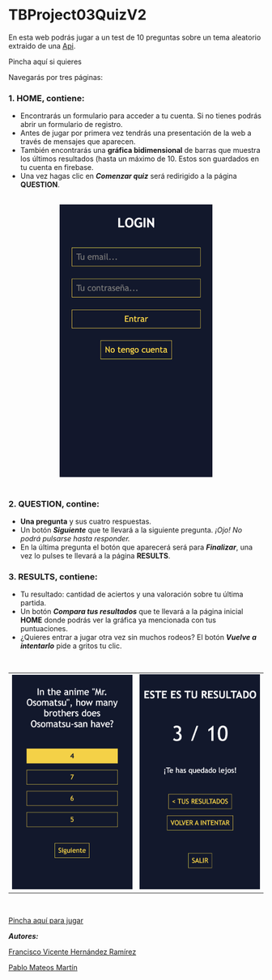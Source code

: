 # TBProject03QuizV2
En esta web podrás jugar a un test de 10 preguntas sobre un tema aleatorio extraido de una [Api](https://opentdb.com).

Pincha aquí si quieres

Navegarás por tres páginas:

### **1. HOME**, contiene:
- Encontrarás un formulario para acceder a tu cuenta. Si no tienes podrás abrir un formulario de registro.
- Antes de jugar por primera vez tendrás una presentación de la web a través de mensajes que aparecen.
- También encontrarás una **gráfica bidimensional** de barras que muestra los últimos resultados (hasta un máximo de 10. Estos son guardados en tu cuenta en firebase.
- Una vez hagas clic en **_Comenzar quiz_** será redirigido a la página **QUESTION**.

<br>
<div align="center">
  <img src="./assets/login.png" style="width:60%; height:auto;">
</div>
<br>

### **2. QUESTION**, contine:
- **Una pregunta** y sus cuatro respuestas.
- Un botón **_Siguiente_** que te llevará a la siguiente pregunta. _¡Ojo! No podrá pulsarse hasta responder._
- En la última pregunta el botón que aparecerá será para **_Finalizar_**, una vez lo pulses te llevará a la página **RESULTS**.

### **3. RESULTS**, contiene:
- Tu resultado: cantidad de aciertos y una valoración sobre tu última partida.
- Un botón **_Compara tus resultados_** que te llevará a la página inicial **HOME** donde podrás ver la gráfica ya mencionada con tus puntuaciones. 
- ¿Quieres entrar a jugar otra vez sin muchos rodeos? El botón **_Vuelve a intentarlo_** pide a gritos tu clic.


<br>

<div align="center">
<table>
  <tr>
    <td>
<img src="./assets/example.png" style="width:300px; height:auto;">
</td>
    <td>
        <img src="./assets/results.png" style="width:300px; height:auto;">
    </td>
  </tr>
</table>
</div>

<br>


[Pincha aquí para jugar](https://francsy.github.io/TBProject03QuizV2/)

**_Autores:_**

[Francisco Vicente Hernández Ramírez](https://github.com/Francsy)

[Pablo Mateos Martín](https://github.com/PabMatMar)